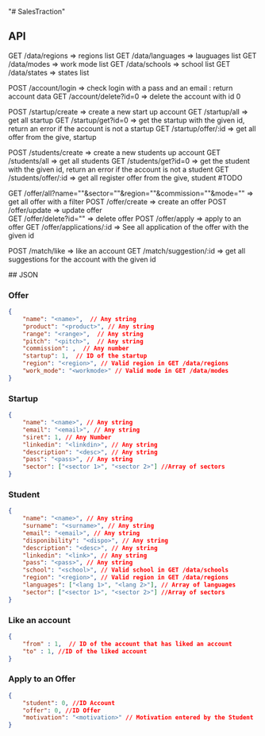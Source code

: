 "# SalesTraction" 

## API

GET /data/regions => regions list
GET /data/languages => lauguages list
GET /data/modes => work mode list
GET /data/schools => school list
GET /data/states => states list

POST /account/login => check login with a pass and an email : return account data
GET /account/delete?id=0 => delete the account with id 0

POST /startup/create => create a new start up account
GET /startup/all => get all startup
GET /startup/get?id=0 => get the startup with the given id, return an error if the account is not a startup
GET /startup/offer/:id => get all offer from the give, startup

POST /students/create => create a new students up account
GET /students/all => get all students
GET /students/get?id=0 => get the student with the given id, return an error if the account is not a student
GET /students/offer/:id => get all register offer from the give, student #TODO

GET /offer/all?name=""&sector=""&region=""&commission=""&mode="" => get all offer with a filter
POST /offer/create => create an offer
POST /offer/update => update offer  
GET /offer/delete?id="" => delete offer
POST /offer/apply => apply to an offer
GET /offer/applications/:id => See all application of the offer with the given id

POST /match/like => like an account
GET /match/suggestion/:id => get all suggestions for the account with the given id

## JSON

### Offer
```json
{
    "name": "<name>",  // Any string
    "product": "<product>", // Any string
    "range": "<range>",  // Any string
    "pitch": "<pitch>",  // Any string
    "commission": ,  // Any number
    "startup": 1,  // ID of the startup
    "region": "<region>", // Valid region in GET /data/regions
    "work_mode": "<workmode>" // Valid mode in GET /data/modes
}
```

### Startup
```json
{
    "name": "<name>", // Any string
    "email": "<email>", // Any string
    "siret": 1, // Any Number
    "linkedin": "<linkdin>", // Any string
    "description": "<desc>", // Any string
    "pass": "<pass>", // Any string
    "sector": ["<sector 1>", "<sector 2>"] //Array of sectors
}
```

### Student
```json
{
    "name": "<name>", // Any string
    "surname": "<surname>", // Any string
    "email": "<email>", // Any string
    "disponibility": "<dispo>", // Any string
    "description": "<desc>", // Any string
    "linkedin": "<link>", // Any string
    "pass": "<pass>", // Any string
    "school": "<school>", // Valid school in GET /data/schools
    "region": "<region>", // Valid region in GET /data/regions
    "languages": ["<lang 1>", "<lang 2>"], // Array of languages
    "sector": ["<sector 1>", "<sector 2>"] //Array of sectors
}
```

### Like an account
```json
{
    "from" : 1,  // ID of the account that has liked an account
    "to" : 1, //ID of the liked account
}
```

### Apply to an Offer
```json
{
    "student": 0, //ID Account
    "offer": 0, //ID Offer
    "motivation": "<motivation>" // Motivation entered by the Student
}
```